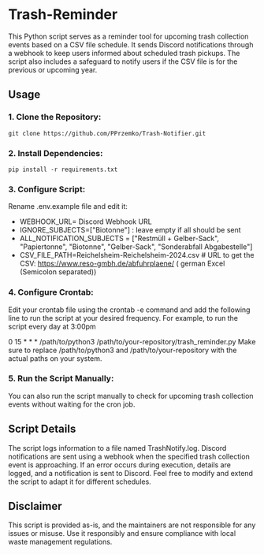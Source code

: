 # Trash-Reminder
This Python script serves as a reminder tool for upcoming trash collection events based on a CSV file schedule. It sends Discord notifications through a webhook to keep users informed about scheduled trash pickups. The script also includes a safeguard to notify users if the CSV file is for the previous or upcoming year.

## Usage
### 1. Clone the Repository:

`git clone https://github.com/PPrzemko/Trash-Notifier.git`

### 2. Install Dependencies:
`pip install -r requirements.txt`
### 3. Configure Script:
Rename .env.example file and edit it:

- WEBHOOK_URL= Discord Webhook URL 
- IGNORE_SUBJECTS=["Biotonne"] : leave empty if all should be sent
- ALL_NOTIFICATION_SUBJECTS = ["Restmüll + Gelber-Sack", "Papiertonne", "Biotonne", "Gelber-Sack", "Sonderabfall Abgabestelle"]
- CSV_FILE_PATH=Reichelsheim-Reichelsheim-2024.csv # URL to get the CSV: https://www.reso-gmbh.de/abfuhrplaene/ ( german Excel (Semicolon separated))

### 4. Configure Crontab:
Edit your crontab file using the crontab -e command and add the following line to run the script at your desired frequency. 
For example, to run the script every day at 3:00pm

0 15 * * * /path/to/python3 /path/to/your-repository/trash_reminder.py
Make sure to replace /path/to/python3 and /path/to/your-repository with the actual paths on your system.

### 5. Run the Script Manually:
You can also run the script manually to check for upcoming trash collection events without waiting for the cron job.



## Script Details
The script logs information to a file named TrashNotify.log.
Discord notifications are sent using a webhook when the specified trash collection event is approaching.
If an error occurs during execution, details are logged, and a notification is sent to Discord.
Feel free to modify and extend the script to adapt it for different schedules.

## Disclaimer
This script is provided as-is, and the maintainers are not responsible for any issues or misuse. Use it responsibly and ensure compliance with local waste management regulations.